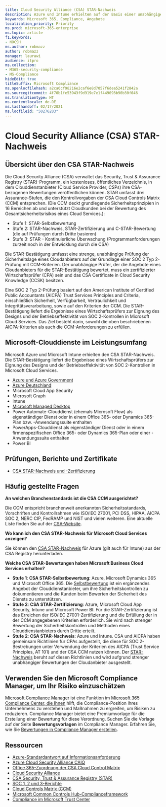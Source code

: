 ```yaml
---
title: Cloud Security Alliance (CSA) STAR-Nachweis
description: Azure und Intune erhielten auf der Basis einer unabhängigen Prüfung den Cloud Security Alliance STAR-Nachweis.
keywords: Microsoft 365, Compliance, Angebote
localization_priority: Priority
ms.prod: microsoft-365-enterprise
ms.topic: article
f1.keywords:
- NOCSH
ms.author: robmazz
author: robmazz
manager: laurawi
audience: itpro
ms.collection:
- M365-security-compliance
- MS-Compliance
hideEdit: true
titleSuffix: Microsoft Compliance
ms.openlocfilehash: a2ca0cf98216e2caf6e8d7057f6dea5241f2842a
ms.sourcegitcommit: 4f70b1fe53943f9d919e7e1f449093b90b30f046
ms.translationtype: HT
ms.contentlocale: de-DE
ms.lasthandoff: 02/17/2021
ms.locfileid: "50276203"
---
```

# <a name="cloud-security-alliance-csa-star-attestation"></a>Cloud Security Alliance (CSA) STAR-Nachweis

## <a name="csa-star-attestation-overview"></a>Übersicht über den CSA STAR-Nachweis

Die Cloud Security Alliance (CSA) verwaltet das Security, Trust & Assurance Registry (STAR)-Programm, ein kostenloses, öffentliches Verzeichnis, in dem Clouddienstanbieter (Cloud Service Provider, CSPs) ihre CSA-bezogenen Bewertungen veröffentlichen können. STAR umfasst drei Assurance-Stufen, die den Kontrollvorgaben der CSA Cloud Controls Matrix (CCM) entsprechen. (Die CCM deckt grundlegende Sicherheitsprinzipien in 16 Bereichen ab und unterstützt Cloudkunden bei der Bewertung des Gesamtsicherheitsrisikos eines Cloud Services.):

- Stufe 1: STAR-Selbstbewertung
- Stufe 2: STAR-Nachweis, STAR-Zertifizierung und C-STAR-Bewertung (die auf Prüfungen durch Dritte basieren)
- Stufe 3: STAR – Kontinuierliche Überwachung (Programmanforderungen zurzeit noch in der Entwicklung durch die CSA)

Die STAR-Bestätigung umfasst eine strenge, unabhängige Prüfung der Sicherheitslage eines Cloudanbieters auf der Grundlage einer SOC 2 Typ 2-Prüfung mit CCM-Kriterien. Der unabhängige Prüfer, der die Angebote eines Cloudanbieters für die STAR-Bestätigung bewertet, muss ein zertifizierter Wirtschaftsprüfer (CPA) sein und das CSA Certificate in Cloud Security Knowledge (CCSK) besitzen.  
  
Eine SOC 2 Typ 2-Prüfung basiert auf den American Institute of Certified Public Accountants (AICPA) Trust Services Principles and Criteria, einschließlich Sicherheit, Verfügbarkeit, Vertraulichkeit und Integritätsverarbeitung, sowie auf den Kriterien der CCM. Die STAR-Bestätigung liefert die Ergebnisse eines Wirtschaftsprüfers zur Eignung des Designs und der Betriebseffektivität von SOC 2-Kontrollen in Microsoft Cloud Services. Das Ziel besteht darin, sowohl die oben beschriebenen AICPA-Kriterien als auch die CCM-Anforderungen zu erfüllen.

## <a name="microsoft-in-scope-cloud-services"></a>Microsoft-Clouddienste im Leistungsumfang

Microsoft Azure und Microsoft Intune erhielten den CSA STAR-Nachweis. Die STAR-Bestätigung liefert die Ergebnisse eines Wirtschaftsprüfers zur Eignung des Designs und der Betriebseffektivität von SOC 2-Kontrollen in Microsoft Cloud Services.

- [Azure und Azure Government](https://aka.ms/AzureCompliance)
- [Azure Deutschland](https://aka.ms/AzureCompliance)
- Microsoft Cloud App Security
- Microsoft Graph
- Intune
- [Microsoft Managed Desktop](/microsoft-365/managed-desktop/intro/compliance)
- Power Automate-Clouddienst (ehemals Microsoft Flow) als eigenständiger Dienst oder in einem Office 365- oder Dynamics 365-Plan bzw. -Anwendungssuite enthalten
- PowerApps-Clouddienst als eigenständiger Dienst oder in einem firmenspezifischen Office 365- oder Dynamics 365-Plan oder einer -Anwendungssuite enthalten 
- Power BI

## <a name="audits-reports-and-certificates"></a>Prüfungen, Berichte und Zertifikate

- [CSA STAR-Nachweis und -Zertifizierung](https://cloudsecurityalliance.org/star/registry/microsoft/)

## <a name="frequently-asked-questions"></a>Häufig gestellte Fragen

**An welchen Branchenstandards ist die CSA CCM ausgerichtet?**

Die CCM entspricht branchenweit anerkannten Sicherheitsstandards, Vorschriften und Kontrollrahmen wie ISO/IEC 27001, PCI DSS, HIPAA, AICPA SOC 2, NERC CIP, FedRAMP und NIST und vielen weiteren. Eine aktuelle Liste finden Sie auf der [CSA-Website](https://cloudsecurityalliance.org/).

**Wo kann ich den CSA STAR-Nachweis für Microsoft Cloud Services anzeigen?**

Sie können den [CSA STAR-Nachweis](https://aka.ms/CSASTAR-Attestation) für Azure (gilt auch für Intune) aus der CSA Registry herunterladen.

**Welche CSA STAR-Bewertungen haben Microsoft Business Cloud Services erhalten?**

- **Stufe 1**: **CSA STAR-Selbstbewertung**: Azure, Microsoft Dynamics 365 und Microsoft Office 365. Die [Selbstbewertung](offering-csa-star-self-assessment.md) ist ein ergänzendes Angebot der Clouddienstanbieter, um ihre Sicherheitskontrollen zu dokumentieren und die Kunden beim Bewerten der Sicherheit des Diensts zu unterstützen.
- **Stufe 2**: **CSA STAR-Zertifizierung**: Azure, Microsoft Cloud App Security, Intune und Microsoft Power BI. Für die STAR-Zertifizierung ist das Erreichen der ISO/IEC 27001-Zertifizierung und die Erfüllung der in der CCM angegebenen Kriterien erforderlich. Sie wird nach strenger Bewertung der Sicherheitskontrollen und Methoden eines Clouddienstanbieters durch Dritte erteilt.
- **Stufe 2**: **CSA STAR-Nachweis**: Azure und Intune. CSA und AICPA haben gemeinsam Richtlinien für CPAs aufgestellt, die diese für SOC 2-Bestrebungen unter Verwendung der Kriterien des AICPA (Trust Service Principles, AT 101) und der CSA CCM nutzen können. Der [STAR-Nachweis](offering-CSA-STAR-Attestation.md) beruht auf diesen Richtlinien und wird aufgrund strenger unabhängiger Bewertungen der Cloudanbieter ausgestellt.

## <a name="use-microsoft-compliance-manager-to-assess-your-risk"></a>Verwenden Sie den Microsoft Compliance Manager, um Ihr Risiko einzuschätzen

[Microsoft Compliance Manager](/microsoft-365/compliance/compliance-manager) ist eine Funktion im [Microsoft 365 Compliance Center, die Ihnen](/microsoft-365/compliance/microsoft-365-compliance-center) hilft, die Compliance-Position Ihres Unternehmens zu verstehen und Maßnahmen zu ergreifen, um Risiken zu reduzieren. Compliance Manager bietet eine Premiumvorlage für die Erstellung einer Bewertung für diese Verordnung. Suchen Sie die Vorlage auf der Seite **Bewertungsvorlagen** im Compliance Manager. Erfahren Sie, wie Sie [Bewertungen in Compliance Manager erstellen](/microsoft-365/compliance/compliance-manager-assessments).

## <a name="resources"></a>Ressourcen

- [Azure-Standardantwort auf Informationsanforderung](https://aka.ms/AzureStandardRequestForInformation)
- [Azure Cloud Security Alliance CAIQ](https://aka.ms/AzureCSACAIQ)
- [Office 365-Zuordnung der CSA Cloud Control Matrix](https://aka.ms/Office365CSACloudControlMatrix)
- [Cloud Security Alliance](https://cloudsecurityalliance.org/)
- [CSA Security, Trust & Assurance Registry (STAR)](https://cloudsecurityalliance.org/star/)
- [SOC 1, 2 und 3-Berichte](offering-soc.md)
- [Cloud Controls Matrix (CCM)](https://cloudsecurityalliance.org/group/cloud-controls-matrix/)
- [Microsoft Common Controls Hub-Complianceframework](https://www.microsoft.com/trust-center/compliance/compliance-overview)
- [Compliance im Microsoft Trust Center](https://www.microsoft.com/trust-center/compliance/compliance-overview)
